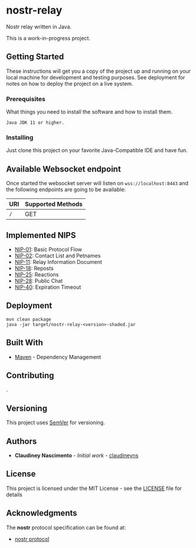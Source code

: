 # nostr-relay

Nostr relay written in Java.

This is a work-in-progress project.

## Getting Started

These instructions will get you a copy of the project up and running on your local machine for development and testing purposes. See deployment for notes on how to deploy the project on a live system.

### Prerequisites

What things you need to install the software and how to install them.

```
Java JDK 11 or higher.
```

### Installing

Just clone this project on your favorite Java-Compatible IDE and have fun. 

## Available Websocket endpoint

Once started the websocket server will listen on `wss://localhost:8443` and the following endpoints are going to be available:

| URI  | Supported Methods |
| ------------- | ------------- |
| `/`  | GET  |

## Implemented NIPS

* [NIP-01](https://github.com/nostr-protocol/nips/blob/master/01.md): Basic Protocol Flow
* [NIP-02](https://github.com/nostr-protocol/nips/blob/master/02.md): Contact List and Petnames
* [NIP-11](https://github.com/nostr-protocol/nips/blob/master/11.md): Relay Information Document
* [NIP-18](https://github.com/nostr-protocol/nips/blob/master/18.md): Reposts
* [NIP-25](https://github.com/nostr-protocol/nips/blob/master/25.md): Reactions
* [NIP-28](https://github.com/nostr-protocol/nips/blob/master/28.md): Public Chat
* [NIP-40](https://github.com/nostr-protocol/nips/blob/master/40.md): Expiration Timeout

## Deployment

```
mvn clean package
java -jar target/nostr-relay-<version>-shaded.jar
```

## Built With

* [Maven](https://maven.apache.org/) - Dependency Management

## Contributing

.

## Versioning

This project uses [SemVer](http://semver.org/) for versioning.

## Authors

* **Claudiney Nascimento** - *Initial work* - [claudineyns](https://github.com/claudineyns)

## License

This project is licensed under the MIT License - see the [LICENSE](LICENSE) file for details

## Acknowledgments

The **nostr** protocol specification can be found at:
* [nostr protocol](https://github.com/nostr-protocol/nostr)
